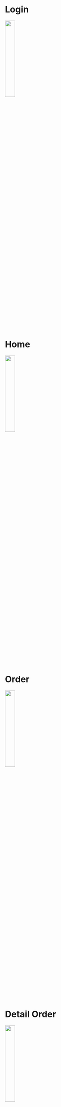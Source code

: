 # Login
<img src="https://github.com/user-attachments/assets/44eea4e0-a0fb-44f5-aed1-b538e78a3841" width="25%">

# Home
<img src="https://github.com/user-attachments/assets/66d56250-7e85-422f-9175-a04009a07a67" width="25%">

# Order
<img src="https://github.com/user-attachments/assets/aba8bdc8-14f1-4da0-9236-c6cabf2b1d61" width="25%">

# Detail Order
<img src="https://github.com/user-attachments/assets/ef8a9e8e-3522-43cb-b1ed-b0c6a556bbf2" width="25%">

